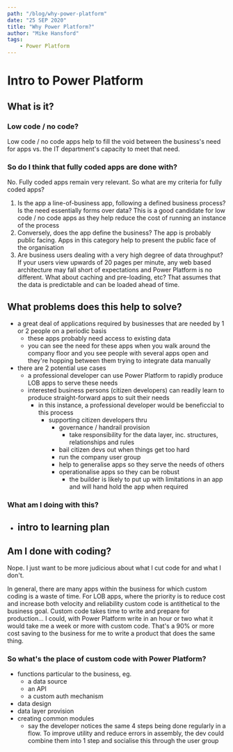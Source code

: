 ```yaml
---
path: "/blog/why-power-platform"
date: "25 SEP 2020"
title: "Why Power Platform?"
author: "Mike Hansford"
tags:
    - Power Platform
---
```

# Intro to Power Platform
## What is it?

### Low code / no code?
Low code / no code apps help to fill the void between the business's need for apps vs. the IT department's capacity to meet that need.



### So do I think that fully coded apps are done with?
No. Fully coded apps remain very relevant. So what are my criteria for fully coded apps? 
1) Is the app a line-of-business app, following a defined business process? Is the need essentially forms over data? This is a good candidate for low code / no code apps as they help reduce the cost of running an instance of the process
1) Conversely, does the app define the business? The app is probably public facing. Apps in this category help to present the public face of the organisation
1) Are business users dealing with a very high degree of data throughput? If your users view upwards of 20 pages per minute, any web based architecture may fall short of expectations and Power Platform is no different. What about caching and pre-loading, etc? That assumes that the data is predictable and can be loaded ahead of time.

## What problems does this help to solve?
- a great deal of applications required by businesses that are needed  by 1 or 2 people on a periodic basis
  - these apps probably need access to existing data
  - you can see the need for these apps when you walk around the company floor and you see people with several apps open and they're hopping between them trying to integrate data manually
- there are 2 potential use cases
   - a professional developer can use Power Platform to rapidly produce LOB apps to serve these needs
   - interested business persons (citizen developers) can readily learn to produce straight-forward apps to suit their needs
      - in this instance, a professional developer would be beneficcial to this process
        - supporting citizen developers thru
          - governance / handrail provision
            - take responsibility for the data layer, inc. structures, relationships and rules
          - bail citizen devs out when things get too hard
          - run the company user group
          - help to generalise apps so they serve the needs of others
          - operationalise apps so they can be robust
              - the builder is likely to put up with limitations in an app and will hand hold the app when required
### What am I doing with this?
- intro to learning plan
  - 

## Am I done with coding?
Nope. I just want to be more judicious about what I cut code for and what I don't.

In general, there are many apps within the business for which custom coding is a waste of time. For LOB apps, where the priority is to reduce cost and increase both velocity and reliability custom code is antithetical to the business goal. Custom code takes time to write and prepare for production... I could, with Power Platform write in an hour or two what it would take me a week or more with custom code. That's a 90% or more cost saving to the business for me to write a product that does the same thing.

### So what's the place of custom code with Power Platform?
- functions particular to the business, eg.
  - a data source
  - an API
  - a custom auth mechanism
- data design
- data layer provision
- creating common modules
  - say the developer notices the same 4 steps being done regularly in a flow. To improve utility and reduce errors in assembly, the dev could combine them into 1 step and socialise this through the user group

